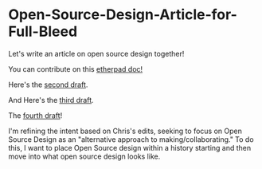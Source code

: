 # Open-Source-Design-Article-for-Full-Bleed
Let's write an article on open source design together!

You can contribute on this [etherpad doc!](https://gd399-ether.herokuapp.com/p/Open_Source_Design_Article)

Here's the [second draft](https://gd399-ether.herokuapp.com/p/open-source-design-draft2).

And Here's the [third draft](https://gd399-ether.herokuapp.com/p/Open_Source_Design_Article_Draft_3).

The [fourth draft](https://gd399-ether.herokuapp.com/p/Open_Source_Design_Article_Draft_4)!

I'm refining the intent based on Chris's edits, seeking to focus on Open Source Design as an "alternative approach to making/collaborating." To do this, I want to place Open Source design within a history starting and then move into what open source design looks like. 


